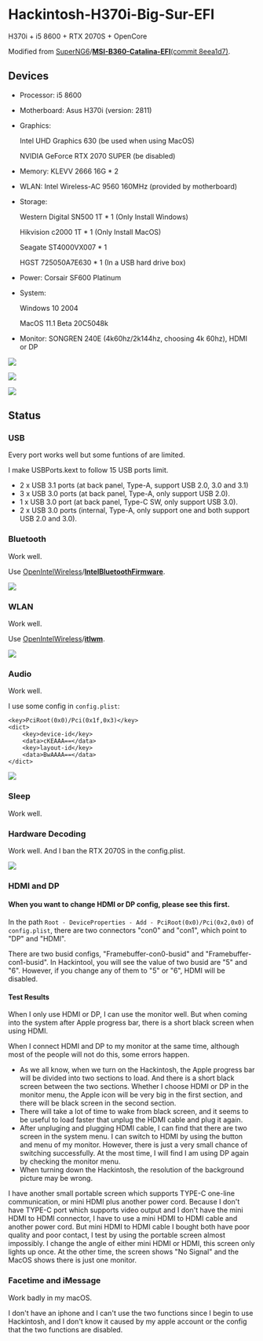 # Hackintosh-H370i-Big-Sur-EFI

H370i + i5 8600 + RTX 2070S + OpenCore

Modified from [SuperNG6](https://github.com/SuperNG6)/**[MSI-B360-Catalina-EFI](https://github.com/SuperNG6/MSI-B360-Catalina-EFI)**[(commit 8eea1d7)](https://github.com/SuperNG6/MSI-B360-Catalina-EFI/commit/8eea1d72913fae12a1b656ea2bf869e7fc4bb92f).

## Devices

- Processor: i5 8600

- Motherboard: Asus H370i (version: 2811)

- Graphics:

    Intel UHD Graphics 630 (be used when using MacOS)

    NVIDIA GeForce RTX 2070 SUPER (be disabled)

- Memory: KLEVV 2666 16G * 2

- WLAN: Intel Wireless-AC 9560 160MHz (provided by motherboard)

- Storage: 

    Western Digital SN500 1T * 1 (Only Install Windows)

    Hikvision c2000 1T * 1 (Only Install MacOS)

    Seagate ST4000VX007 * 1

    HGST 725050A7E630 * 1 (In a USB hard drive box)

- Power: Corsair SF600 Platinum

- System: 

    Windows 10 2004

    MacOS 11.1 Beta 20C5048k

- Monitor: SONGREN 240E (4k60hz/2k144hz, choosing 4k 60hz), HDMI or DP

![](https://cdn.jsdelivr.net/gh/HuaHuaY/Hackintosh-H370i-Big-Sur-EFI/img/0.0.png)

![](https://cdn.jsdelivr.net/gh/HuaHuaY/Hackintosh-H370i-Big-Sur-EFI/img/0.1.png)

![](https://cdn.jsdelivr.net/gh/HuaHuaY/Hackintosh-H370i-Big-Sur-EFI/img/0.2.png)

## Status

### USB

Every port works well but some funtions of are limited.

I make USBPorts.kext to follow 15 USB ports limit.

- 2 x USB 3.1 ports (at back panel, Type-A, support USB 2.0, 3.0 and 3.1)
- 3 x USB 3.0 ports (at back panel, Type-A, only support USB 2.0).
- 1 x USB 3.0 port (at back panel, Type-C SW, only support USB 3.0).
- 2 x  USB 3.0 ports (internal, Type-A, only support one and both support USB 2.0 and 3.0).

### Bluetooth

Work well.

Use [OpenIntelWireless](https://github.com/OpenIntelWireless)/**[IntelBluetoothFirmware](https://github.com/OpenIntelWireless/IntelBluetoothFirmware)**.

![](https://cdn.jsdelivr.net/gh/HuaHuaY/Hackintosh-H370i-Big-Sur-EFI/img/1.png)

### WLAN

Work well.

Use [OpenIntelWireless](https://github.com/OpenIntelWireless)/**[itlwm](https://github.com/OpenIntelWireless/itlwm)**.

![](https://cdn.jsdelivr.net/gh/HuaHuaY/Hackintosh-H370i-Big-Sur-EFI/img/2.png)

### Audio

Work well.

I use some config in `config.plist`:

```
<key>PciRoot(0x0)/Pci(0x1f,0x3)</key>
<dict>
	<key>device-id</key>
	<data>cKEAAA==</data>
	<key>layout-id</key>
	<data>BwAAAA==</data>
</dict>
```

![](https://cdn.jsdelivr.net/gh/HuaHuaY/Hackintosh-H370i-Big-Sur-EFI/img/3.png)

### Sleep

Work well.

### Hardware Decoding

Work well. And I ban the RTX 2070S in the config.plist.

![](https://cdn.jsdelivr.net/gh/HuaHuaY/Hackintosh-H370i-Big-Sur-EFI/img/5.png)

### HDMI and DP

#### When you want to change HDMI or DP config, please see this first.

In the path `Root - DeviceProperties - Add - PciRoot(0x0)/Pci(0x2,0x0)` of `config.plist`, there are two connectors "con0" and "con1", which point to "DP" and "HDMI". 

There are two busid configs, "Framebuffer-con0-busid" and "Framebuffer-con1-busid". In Hackintool, you will see the value of two busid are "5" and "6". However, if you change any of them to "5" or "6", HDMI will be disabled.

#### Test Results

When I only use HDMI or DP, I can use the monitor well. But when coming into the system after Apple progress bar, there is a short black screen when using HDMI.

When I connect HDMI and DP to my monitor at the same time, although most of the people will not do this, some errors happen.

- As we all know, when we turn on the Hackintosh, the Apple progress bar will be divided into two sections to load. And there is a short black screen between the two sections. Whether I choose HDMI or DP in the monitor menu, the Apple icon will be very big in the first section, and there will be black screen in the second section.
- There will take a lot of time to wake from black screen, and it seems to be useful to load faster that unplug the HDMI cable and plug it again.
- After unpluging and plugging HDMI cable, I can find that there are two screen in the system menu. I can switch to HDMI by using the button and menu of my monitor. However, there is just a very small chance of switching successfully. At the most time, I will find I am using DP again by checking the monitor menu.
- When turning down the Hackintosh, the resolution of the background picture may be wrong.

I have another small portable screen which supports TYPE-C one-line communication, or mini HDMI plus another power cord. Because I don't have TYPE-C port which supports video output and I don't have the mini HDMI to HDMI connector, I have to use a mini HDMI to HDMI cable and another power cord. But mini HDMI to HDMI cable I bought both have poor quality and poor contact, I test by using the portable screen almost impossibly. I change the angle of either mini HDMI or HDMI, this screen only lights up once. At the other time, the screen shows "No Signal" and the MacOS shows there is just one monitor.

### Facetime and iMessage

Work badly in my macOS.

I don't have an iphone and I can't use the two functions since I begin to use Hackintosh, and I don't know it caused by my apple account or the config that the two functions are disabled.

